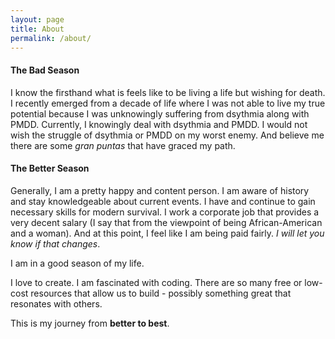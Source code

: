 ```yaml
---
layout: page
title: About
permalink: /about/
---
```

#### The Bad Season
I know the firsthand what is feels like to be living a life but wishing for death. I recently emerged from a decade of life where I was not able to live my true potential because I was unknowingly suffering from dsythmia along with PMDD. Currently, I knowingly deal with dsythmia and PMDD. I would not wish the struggle of dsythmia or PMDD on my worst enemy. And believe me there are some *gran puntas* that have graced my path.

#### The Better Season
Generally, I am a pretty happy and content person. I am aware of history and stay knowledgeable about current events. I have and continue to gain necessary skills for modern survival. I work a corporate job that provides a very decent salary (I say that from the viewpoint of being African-American and a woman). And at this point, I feel like I am being paid fairly. *I will let you know if that changes*.

I am in a good season of my life.

I love to create. I am fascinated with coding. There are so many free or low-cost resources that allow us to build - possibly something great that resonates with others.

This is my journey from **better to best**.  
